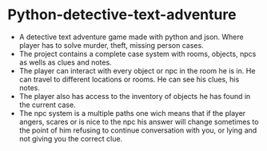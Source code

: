 # Python-detective-text-adventure
- A detective text adventure game made with python and json. Where player has to solve murder, theft, missing person cases.
- The project contains a complete case system with rooms, objects, npcs as wells as clues and notes.
- The player can interact with every object or npc in the room he is in. He can travel to different locations or rooms. He can see his clues, his notes.
- The player also has access to the inventory of objects he has found in the current case.
- The npc system is a multiple paths one wich means that if the player angers, scares or is nice to the npc his answer will change sometimes to
the point of him refusing to continue conversation with you, or lying and not giving you the correct clue.
